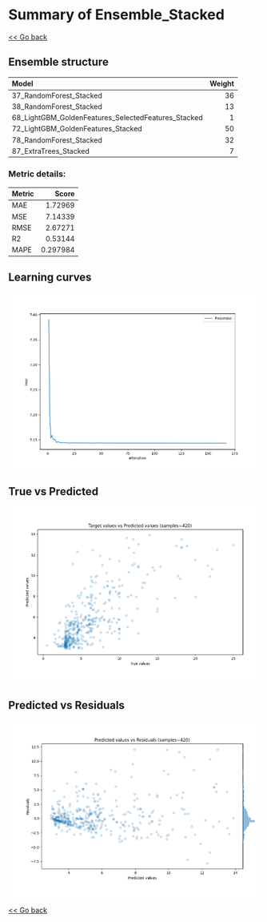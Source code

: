 # Summary of Ensemble_Stacked

[<< Go back](../README.md)


## Ensemble structure
| Model                                               |   Weight |
|:----------------------------------------------------|---------:|
| 37_RandomForest_Stacked                             |       36 |
| 38_RandomForest_Stacked                             |       13 |
| 68_LightGBM_GoldenFeatures_SelectedFeatures_Stacked |        1 |
| 72_LightGBM_GoldenFeatures_Stacked                  |       50 |
| 78_RandomForest_Stacked                             |       32 |
| 87_ExtraTrees_Stacked                               |        7 |

### Metric details:
| Metric   |    Score |
|:---------|---------:|
| MAE      | 1.72969  |
| MSE      | 7.14339  |
| RMSE     | 2.67271  |
| R2       | 0.53144  |
| MAPE     | 0.297984 |



## Learning curves
![Learning curves](learning_curves.png)
## True vs Predicted

![True vs Predicted](true_vs_predicted.png)


## Predicted vs Residuals

![Predicted vs Residuals](predicted_vs_residuals.png)



[<< Go back](../README.md)
